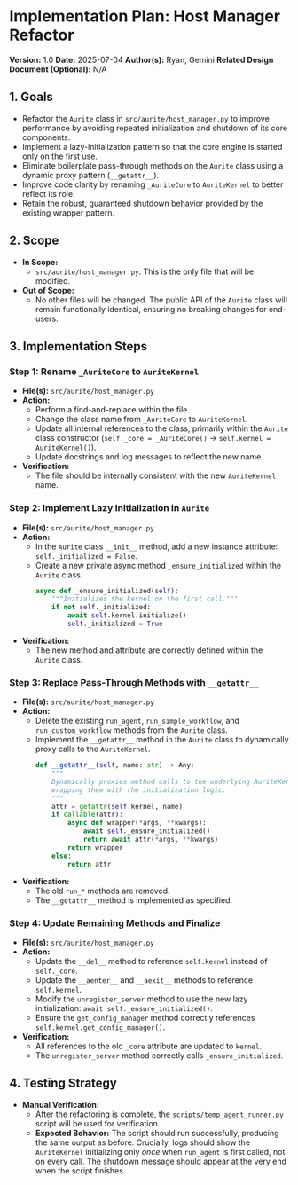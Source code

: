 # Implementation Plan: Host Manager Refactor

**Version:** 1.0
**Date:** 2025-07-04
**Author(s):** Ryan, Gemini
**Related Design Document (Optional):** N/A

## 1. Goals
*   Refactor the `Aurite` class in `src/aurite/host_manager.py` to improve performance by avoiding repeated initialization and shutdown of its core components.
*   Implement a lazy-initialization pattern so that the core engine is started only on the first use.
*   Eliminate boilerplate pass-through methods on the `Aurite` class using a dynamic proxy pattern (`__getattr__`).
*   Improve code clarity by renaming `_AuriteCore` to `AuriteKernel` to better reflect its role.
*   Retain the robust, guaranteed shutdown behavior provided by the existing wrapper pattern.

## 2. Scope
*   **In Scope:**
    *   `src/aurite/host_manager.py`: This is the only file that will be modified.
*   **Out of Scope:**
    *   No other files will be changed. The public API of the `Aurite` class will remain functionally identical, ensuring no breaking changes for end-users.

## 3. Implementation Steps

### Step 1: Rename `_AuriteCore` to `AuriteKernel`
*   **File(s):** `src/aurite/host_manager.py`
*   **Action:**
    *   Perform a find-and-replace within the file.
    *   Change the class name from `_AuriteCore` to `AuriteKernel`.
    *   Update all internal references to the class, primarily within the `Aurite` class constructor (`self._core = _AuriteCore()` -> `self.kernel = AuriteKernel()`).
    *   Update docstrings and log messages to reflect the new name.
*   **Verification:**
    *   The file should be internally consistent with the new `AuriteKernel` name.

### Step 2: Implement Lazy Initialization in `Aurite`
*   **File(s):** `src/aurite/host_manager.py`
*   **Action:**
    *   In the `Aurite` class `__init__` method, add a new instance attribute: `self._initialized = False`.
    *   Create a new private async method `_ensure_initialized` within the `Aurite` class.
        ```python
        async def _ensure_initialized(self):
            """Initializes the kernel on the first call."""
            if not self._initialized:
                await self.kernel.initialize()
                self._initialized = True
        ```
*   **Verification:**
    *   The new method and attribute are correctly defined within the `Aurite` class.

### Step 3: Replace Pass-Through Methods with `__getattr__`
*   **File(s):** `src/aurite/host_manager.py`
*   **Action:**
    *   Delete the existing `run_agent`, `run_simple_workflow`, and `run_custom_workflow` methods from the `Aurite` class.
    *   Implement the `__getattr__` method in the `Aurite` class to dynamically proxy calls to the `AuriteKernel`.
        ```python
        def __getattr__(self, name: str) -> Any:
            """
            Dynamically proxies method calls to the underlying AuriteKernel,
            wrapping them with the initialization logic.
            """
            attr = getattr(self.kernel, name)
            if callable(attr):
                async def wrapper(*args, **kwargs):
                    await self._ensure_initialized()
                    return await attr(*args, **kwargs)
                return wrapper
            else:
                return attr
        ```
*   **Verification:**
    *   The old `run_*` methods are removed.
    *   The `__getattr__` method is implemented as specified.

### Step 4: Update Remaining Methods and Finalize
*   **File(s):** `src/aurite/host_manager.py`
*   **Action:**
    *   Update the `__del__` method to reference `self.kernel` instead of `self._core`.
    *   Update the `__aenter__` and `__aexit__` methods to reference `self.kernel`.
    *   Modify the `unregister_server` method to use the new lazy initialization: `await self._ensure_initialized()`.
    *   Ensure the `get_config_manager` method correctly references `self.kernel.get_config_manager()`.
*   **Verification:**
    *   All references to the old `_core` attribute are updated to `kernel`.
    *   The `unregister_server` method correctly calls `_ensure_initialized`.

## 4. Testing Strategy
*   **Manual Verification:**
    *   After the refactoring is complete, the `scripts/temp_agent_runner.py` script will be used for verification.
    *   **Expected Behavior:** The script should run successfully, producing the same output as before. Crucially, logs should show the `AuriteKernel` initializing only *once* when `run_agent` is first called, not on every call. The shutdown message should appear at the very end when the script finishes.

